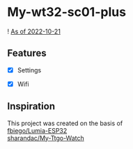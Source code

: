 # My-wt32-sc01-plus
! [As of 2022-10-21](/home.jpg)

## Features
- [x] Settings 
- [x] Wifi


## Inspiration
This project was created on the basis of <br>
[fbiego/Lumia-ESP32](https://github.com/fbiego/Lumia-ESP32)<br> 
[sharandac/My-Ttgo-Watch](https://github.com/sharandac/My-Ttgo-Watch)<br>
